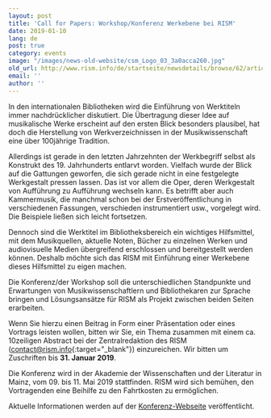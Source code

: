 ```yaml
---
layout: post
title: 'Call for Papers: Workshop/Konferenz Werkebene bei RISM'
date: 2019-01-10
lang: de
post: true
category: events
image: "/images/news-old-website/csm_Logo_03_3a0acca260.jpg"
old_url: http://www.rism.info/de/startseite/newsdetails/browse/62/article/64/call-for-papers-workshopconference-on-the-work-level-in-rism.html
email: ''
author: ''
---
```



In den internationalen Bibliotheken wird die Einführung von Werktiteln immer nachdrücklicher diskutiert. Die Übertragung dieser Idee auf musikalische Werke erscheint auf den ersten Blick besonders plausibel, hat doch die Herstellung von Werkverzeichnissen in der Musikwissenschaft eine über 100jährige Tradition.

Allerdings ist gerade in den letzten Jahrzehnten der Werkbegriff selbst als Konstrukt des 19. Jahrhunderts entlarvt worden. Vielfach wurde der Blick auf die Gattungen geworfen, die sich gerade nicht in eine festgelegte Werkgestalt pressen lassen. Das ist vor allem die Oper, deren Werkgestalt von Aufführung zu Aufführung wechseln kann. Es betrifft aber auch Kammermusik, die manchmal schon bei der Erstveröffentlichung in verschiedenen Fassungen, verschieden instrumentiert usw., vorgelegt wird. Die Beispiele ließen sich leicht fortsetzen.

Dennoch sind die Werktitel im Bibliotheksbereich ein wichtiges Hilfsmittel, mit dem Musikquellen, aktuelle Noten, Bücher zu einzelnen Werken und audiovisuelle Medien übergreifend erschlossen und bereitgestellt werden können. Deshalb möchte sich das RISM mit Einführung einer Werkebene dieses Hilfsmittel zu eigen machen.

Die Konferenz/der Workshop soll die unterschiedlichen Standpunkte und Erwartungen von Musikwissenschaftlern und Bibliothekaren zur Sprache bringen und Lösungsansätze für RISM als Projekt zwischen beiden Seiten erarbeiten.

Wenn Sie hierzu einen Beitrag in Form einer Präsentation oder eines Vortrags leisten wollen, bitten wir Sie, ein Thema zusammen mit einem ca. 10zeiligen Abstract bei der Zentralredaktion des RISM ([contact@rism.info](http://contact@rism.info){:target="_blank"}) einzureichen. Wir bitten um Zuschriften bis **31. Januar 2019**.

Die Konferenz wird in der Akademie der Wissenschaften und der Literatur in Mainz, vom 09. bis 11. Mai 2019 stattfinden. RISM wird sich bemühen, den Vortragenden eine Beihilfe zu den Fahrtkosten zu ermöglichen.

Aktuelle Informationen werden auf der [Konferenz-Webseite](/de/publikationen/werkebene-2019.html) veröffentlicht.

